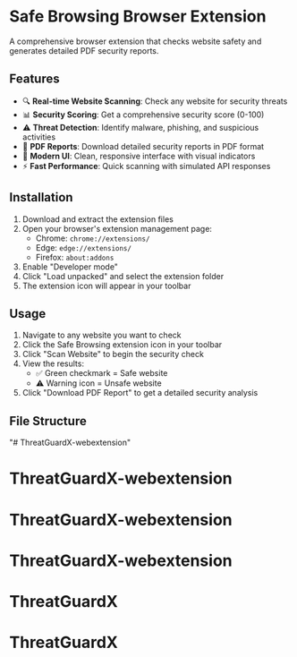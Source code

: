 # Safe Browsing Browser Extension

A comprehensive browser extension that checks website safety and generates detailed PDF security reports.

## Features

- 🔍 **Real-time Website Scanning**: Check any website for security threats
- 📊 **Security Scoring**: Get a comprehensive security score (0-100)
- ⚠️ **Threat Detection**: Identify malware, phishing, and suspicious activities
- 📄 **PDF Reports**: Download detailed security reports in PDF format
- 🎨 **Modern UI**: Clean, responsive interface with visual indicators
- ⚡ **Fast Performance**: Quick scanning with simulated API responses

## Installation

1. Download and extract the extension files
2. Open your browser's extension management page:
   - Chrome: `chrome://extensions/`
   - Edge: `edge://extensions/`
   - Firefox: `about:addons`
3. Enable "Developer mode"
4. Click "Load unpacked" and select the extension folder
5. The extension icon will appear in your toolbar

## Usage

1. Navigate to any website you want to check
2. Click the Safe Browsing extension icon in your toolbar
3. Click "Scan Website" to begin the security check
4. View the results:
   - ✅ Green checkmark = Safe website
   - ⚠️ Warning icon = Unsafe website
5. Click "Download PDF Report" to get a detailed security analysis

## File Structure
"# ThreatGuardX-webextension" 
# ThreatGuardX-webextension
# ThreatGuardX-webextension
# ThreatGuardX-webextension
# ThreatGuardX
# ThreatGuardX
